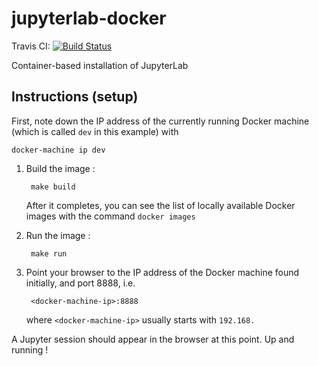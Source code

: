 # jupyterlab-docker


Travis CI: [![Build Status](https://travis-ci.org/ocramz/jupyterlab-docker.svg?branch=master)](https://travis-ci.org/ocramz/jupyterlab-docker)


Container-based installation of JupyterLab 


## Instructions (setup)


First, note down the IP address of the currently running Docker machine (which is called `dev` in this example) with 

    docker-machine ip dev


1. Build the image :

        make build

   After it completes, you can see the list of locally available Docker images with the command `docker images`



2. Run the image :
  
        make run


3. Point your browser to the IP address of the Docker machine found initially, and port 8888, i.e.

        <docker-machine-ip>:8888

   where `<docker-machine-ip>` usually starts with `192.168.` 

A Jupyter session should appear in the browser at this point. Up and running !